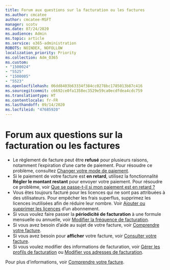```yaml
---
title: Forum aux questions sur la facturation ou les factures
ms.author: cmcatee
author: cmcatee-MSFT
manager: scotv
ms.date: 07/24/2020
ms.audience: Admin
ms.topic: article
ms.service: o365-administration
ROBOTS: NOINDEX, NOFOLLOW
localization_priority: Priority
ms.collection: Adm_O365
ms.custom:
- "1500024"
- "5525"
- "1500005"
- "5523"
ms.openlocfilehash: 06dd8403b63334f384cc0278bc1785013b87c416
ms.sourcegitcommit: c6692ce0fa1358ec3529e59ca0ecdfdea4cdc759
ms.translationtype: HT
ms.contentlocale: fr-FR
ms.lasthandoff: 09/14/2020
ms.locfileid: "47685920"
---
```

# <a name="billing-or-invoice-faq"></a>Forum aux questions sur la facturation ou les factures

- Le règlement de facture peut être **refusé** pour plusieurs raisons, notamment l’expiration d’une carte de paiement. Pour résoudre ce problème, consultez [Changer votre mode de paiement](https://docs.microsoft.com/microsoft-365/commerce/billing-and-payments/change-payment-method).
- Si le paiement de votre facture est **en retard**, utilisez la fonctionnalité **Régler le montant restant** pour envoyer votre paiement. Pour résoudre ce problème, voir [Que se passe-t-il si mon paiement est en retard ?](https://docs.microsoft.com/microsoft-365/commerce/billing-and-payments/pay-for-your-subscription#what-if-my-credit-card-was-declined-and-my-payment-is-past-due)
- Vous êtes toujours facturé pour les licences qui ne sont pas attribuées à des utilisateurs. Pour empêcher les frais superflus, supprimez les licences inutilisées afin de réduire leur nombre. Voir [Ajouter ou supprimer les licences](https://docs.microsoft.com/alchemyinsights/how-to-add-or-reduce-licenses) d’un abonnement.
- Si vous voulez faire passer la **périodicité de facturation** à une formule mensuelle ou annuelle, voir [Modifier la fréquence de facturation](https://docs.microsoft.com/microsoft-365/commerce/billing-and-payments/change-payment-frequency).
- Si vous avez besoin d’aide au sujet de votre facture, voir [Comprendre votre facture](https://docs.microsoft.com/microsoft-365/commerce/billing-and-payments/understand-your-invoice2).
- Si vous avez besoin pour **afficher** votre facture, voir [Consulter votre facture](https://docs.microsoft.com/microsoft-365/commerce/billing-and-payments/view-your-bill-or-invoice).
- Si vous voulez modifier des informations de facturation, voir [Gérer les profils de facturation](https://docs.microsoft.com/microsoft-365/commerce/billing-and-payments/manage-billing-profiles) ou [Modifier vos adresses de facturation](https://docs.microsoft.com/microsoft-365/commerce/billing-and-payments/change-your-billing-addresses).

Pour plus d’informations, voir [Comprendre votre facture](https://docs.microsoft.com/microsoft-365/commerce/billing-and-payments/understand-your-invoice2).